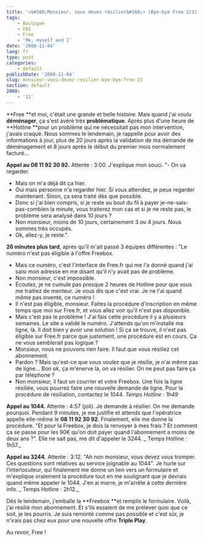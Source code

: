 ```yaml
---
title: '«&#160;Monsieur, vous devez résilier&#160;» (Bye-bye Free 2/3)'
tags:
    - Boulogne
    - FAI
    - Free
    - 'Me, myself and I'
date: '2008-11-04'
lang: fr
type: post
categories:
    - default
publishDate: '2008-11-04'
slug: monsieur-vous-devez-resilier-bye-bye-free-23
section: default
2008:
    - '11'
---
```


**Free **et moi, c'était une grande et belle histoire. Mais quand j'ai voulu **déménager**, ça s'est avéré très **problématique**. Après plus d'une heure de **Hotline **pour un problème qui ne nécessitait pas mon intervention, j'avais craqué. Nous sommes le lendemain, je rappelle pour avoir des informations à jour, plus de 20 jours après la validation de ma demande de déménagement et 8 jours après le début du premier mois normalement facturé…

**Appel au 08 11 92 30 92.** Attente&nbsp;: 3:00\. J'explique mon souci.
"- On va regarder.
- Mais on m'a déjà dit ça hier.
- Oui mais personne n'a regarder hier. Si vous attendez, je peux regarder maintenant. Sinon, ça sera traité dès que possible.
- Donc si j'ai bien compris, si je reste au bout du fil à payer je-ne-sais-pas-combien la minute, vous traiterez mon cas et si je ne reste pas, le problème sera analysé dans 10 jours&nbsp;?
- Non monsieur, moins de 10 jours, certainement 3 ou 4 jours. Nous sommes très occupés.
- Ok, allez-y, je reste.".

**26 minutes plus tard**, après qu'il m'ait passé 3 équipes différentes&nbsp;:
"Le numéro n'est pas éligible à l'offre Freebox.
- Mais ce numéro, c'est l'interface de Free.fr qui me l'a donné quand j'ai saisi mon adresse en me disant qu'il n'y avait pas de problème.
- Non monsieur, c'est impossible.
- Écoutez, je ne cumule pas presque 2 heures de Hotline pour que vous me traitiez de menteur. Je vous dis que c'est vrai. Je ne l'ai quand même pas inventé, ce numéro&nbsp;!
- Il n'est pas éligible, monsieur. Faites la procédure d'inscription en même temps que moi sur Free.fr, et vous allez voir qu'il n'est pas disponible.
- Mais c'est pas le problème&nbsp;! J'ai fais cette procédure il y a plusieurs semaines. Le site a validé le numéro. J'attends qu'on m'installe ma ligne, là. Il doit bien y avoir une solution&nbsp;! Si ça se trouve, il n'est pas éligible sur Free.fr parce que justement, une procédure est en cours. Ça ne vous semblerait pas logique&nbsp;?
- Monsieur, nous ne pouvons rien faire. Il faut que vous résiliez cet abonnement.
- Pardon&nbsp;? Mais qu'est-ce que vous voulez que je résilie, je n'ai même pas de ligne… Bon ok, ça m'énerve là, on va résilier. On ne peut pas faire ça par téléphone&nbsp;?
- Non monsieur, il faut un courrier et votre Freebox. Une fois la ligne résiliée, vous pourrez faire une nouvelle demande de ligne. Pour la procédure de résiliation, contactez le 1044.
_Temps Hotline&nbsp;: 1h49_

**Appel au 1044.** Attente&nbsp;: 4:57 (joli). Je demande à résilier. On me demande pourquoi. Pendant 9 minutes, je me justifie et attends que l'opératrice appelle elle-même le **08 11 92 30 92**. Finalement, elle me donne la procédure. "Et pour la Freebox, je dois la renvoyer à mes frais&nbsp;? Et comment ça se passe pour les 90€ qu'on doit payer quand l'abonnement a moins de deux ans&nbsp;?". Elle ne sait pas, me dit d'appeler le 3244\. _
Temps Hotline&nbsp;: 1h57._

**Appel au 3244.** Attente&nbsp;: 3:12\. "Ah non monsieur, vous devez vous tromper. Ces questions sont relatives au service joignable au 1044". Je hurle sur l'interlocuteur, qui finalement me donne un lien vers un formulaire et m'explique oralement la procédure tout en me soulignant que je devrais quand même appeler le 1044\. J'en ai marre, je m'arrête à cette dernière info. _
Temps Hotline&nbsp;: 2h12._

Dès le lendemain, j'emballe la **Freebox **et remplis le formulaire. Voilà, j'ai résilié mon abonnement. Et s'ils essaient de me prélever quoi que ce soit, je les pourris. Je suis remonté comme pas possible et c'est sûr, je n'irais pas chez eux pour une nouvelle offre **Triple Play**.

Au revoir, Free&nbsp;!